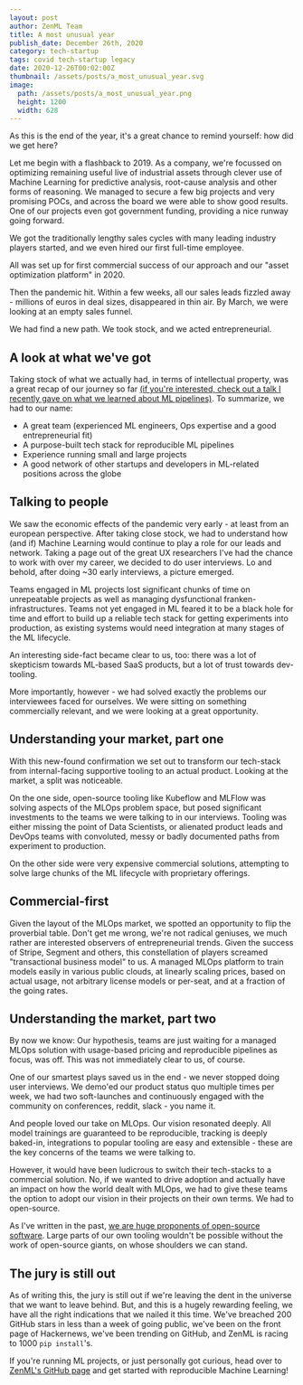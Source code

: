 ```yaml
---
layout: post
author: ZenML Team
title: A most unusual year
publish_date: December 26th, 2020
category: tech-startup
tags: covid tech-startup legacy
date: 2020-12-26T00:02:00Z
thumbnail: /assets/posts/a_most_unusual_year.svg
image:
  path: /assets/posts/a_most_unusual_year.png
  height: 1200
  width: 628
---
```


As this is the end of the year, it's a great chance to remind yourself: how did we get here?

Let me begin with a flashback to 2019. As a company, we're focussed on optimizing remaining useful live of industrial assets through clever use of Machine Learning for predictive analysis, root-cause analysis and other forms of reasoning. We managed to secure a few big projects and very promising POCs, and across the board we were able to show good results. One of our projects even got government funding, providing a nice runway going forward.

We got the traditionally lengthy sales cycles with many leading industry players started, and we even hired our first full-time employee.

All was set up for first commercial success of our approach and our "asset optimization platform" in 2020.

Then the pandemic hit. Within a few weeks, all our sales leads fizzled away - millions of euros in deal sizes, disappeared in thin air. By March, we were looking at an empty sales funnel.

We had find a new path. We took stock, and we acted entrepreneurial.

## A look at what we've got

Taking stock of what we actually had, in terms of intellectual property, was a great recap of our journey so far [(if you're interested, check out a talk I recently gave on what we learned about ML pipelines)](https://www.youtube.com/watch?v=UDfxoKmc8qc). To summarize, we had to our name:

- A great team (experienced ML engineers, Ops expertise and a good entrepreneurial fit)
- A purpose-built tech stack for reproducible ML pipelines
- Experience running small and large projects
- A good network of other startups and developers in ML-related positions across the globe

## Talking to people

We saw the economic effects of the pandemic very early - at least from an european perspective. After taking close stock, we had to understand how (and if) Machine Learning would continue to play a role for our leads and network. Taking a page out of the great UX researchers I've had the chance to work with over my career, we decided to do user interviews. Lo and behold, after doing ~30 early interviews, a picture emerged.

Teams engaged in ML projects lost significant chunks of time on unrepeatable projects as well as managing dysfunctional franken-infrastructures. Teams not yet engaged in ML feared it to be a black hole for time and effort to build up a reliable tech stack for getting experiments into production, as existing systems would need integration at many stages of the ML lifecycle.

An interesting side-fact became clear to us, too: there was a lot of skepticism towards ML-based SaaS products, but a lot of trust towards dev-tooling.

More importantly, however - we had solved exactly the problems our interviewees faced for ourselves. We were sitting on something commercially relevant, and we were looking at a great opportunity.

## Understanding your market, part one

With this new-found confirmation we set out to transform our tech-stack from internal-facing supportive tooling to an actual product. Looking at the market, a split was noticeable.

On the one side, open-source tooling like Kubeflow and MLFlow was solving aspects of the MLOps problem space, but posed significant investments to the teams we were talking to in our interviews. Tooling was either missing the point of Data Scientists, or alienated product leads and DevOps teams with convoluted, messy or badly documented paths from experiment to production.

On the other side were very expensive commercial solutions, attempting to solve large chunks of the ML lifecycle with proprietary offerings.

## Commercial-first

Given the layout of the MLOps market, we spotted an opportunity to flip the proverbial table. Don't get me wrong, we're not radical geniuses, we much rather are interested observers of entrepreneurial trends. Given the success of Stripe, Segment and others, this constellation of players screamed "transactional business model" to us. A managed MLOps platform to train models easily in various public clouds, at linearly scaling prices, based on actual usage, not arbitrary license models or per-seat, and at a fraction of the going rates.

## Understanding the market, part two

By now we know: Our hypothesis, teams are just waiting for a managed MLOps solution with usage-based pricing and reproducible pipelines as focus, was off. This was not immediately clear to us, of course.

One of our smartest plays saved us in the end - we never stopped doing user interviews. We demo'ed our product status quo multiple times per week, we had two soft-launches and continuously engaged with the community on conferences, reddit, slack - you name it.

And people loved our take on MLOps. Our vision resonated deeply. All model trainings are guaranteed to be reproducible, tracking is deeply baked-in, integrations to popular tooling are easy and extensible - these are the key concerns of the teams we were talking to.

However, it would have been ludicrous to switch their tech-stacks to a commercial solution. No, if we wanted to drive adoption and actually have an impact on how the world dealt with MLOps, we had to give these teams the option to adopt our vision in their projects on their own terms. We had to open-source.

As I've written in the past, [we are huge proponents of open-source software](http://blog.zenml.io/open-source). Large parts of our own tooling wouldn't be possible without the work of open-source giants, on whose shoulders we can stand.

## The jury is still out

As of writing this, the jury is still out if we're leaving the dent in the universe that we want to leave behind. But, and this is a hugely rewarding feeling, we have all the right indications that we nailed it this time. We've breached 200 GitHub stars in less than a week of going public, we've been on the front page of Hackernews, we've been trending on GitHub, and ZenML is racing to 1000 `pip install`'s.

If you're running ML projects, or just personally got curious, head over to [ZenML's GitHub page](https://github.com/zenml-io/zenml) and get started with reproducible Machine Learning!
